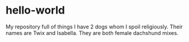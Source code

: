 # hello-world
My repository full of things
I have 2 dogs whom I spoil religiously.
Their names are Twix and Isabella.
They are both female dachshund mixes.
